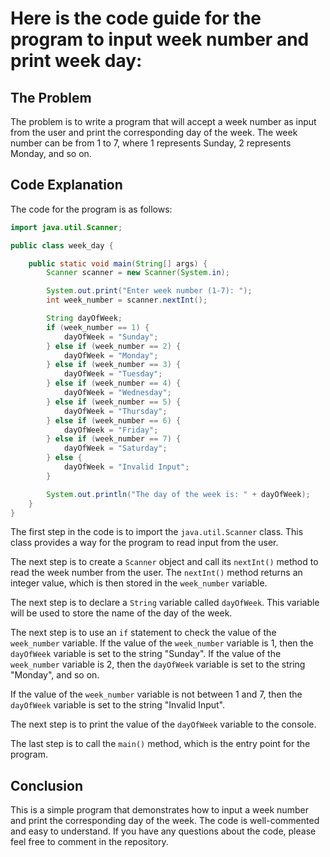 # Here is the code guide for the program to input week number and print week day:

## The Problem

The problem is to write a program that will accept a week number as input from the user and print the corresponding day of the week. The week number can be from 1 to 7, where 1 represents Sunday, 2 represents Monday, and so on.

## Code Explanation

The code for the program is as follows:

```java
import java.util.Scanner;

public class week_day {

    public static void main(String[] args) {
        Scanner scanner = new Scanner(System.in);

        System.out.print("Enter week number (1-7): ");
        int week_number = scanner.nextInt();

        String dayOfWeek;
        if (week_number == 1) {
            dayOfWeek = "Sunday";
        } else if (week_number == 2) {
            dayOfWeek = "Monday";
        } else if (week_number == 3) {
            dayOfWeek = "Tuesday";
        } else if (week_number == 4) {
            dayOfWeek = "Wednesday";
        } else if (week_number == 5) {
            dayOfWeek = "Thursday";
        } else if (week_number == 6) {
            dayOfWeek = "Friday";
        } else if (week_number == 7) {
            dayOfWeek = "Saturday";
        } else {
            dayOfWeek = "Invalid Input";
        }

        System.out.println("The day of the week is: " + dayOfWeek);
    }
}
```

The first step in the code is to import the `java.util.Scanner` class. This class provides a way for the program to read input from the user.

The next step is to create a `Scanner` object and call its `nextInt()` method to read the week number from the user. The `nextInt()` method returns an integer value, which is then stored in the `week_number` variable.

The next step is to declare a `String` variable called `dayOfWeek`. This variable will be used to store the name of the day of the week.

The next step is to use an `if` statement to check the value of the `week_number` variable. If the value of the `week_number` variable is 1, then the `dayOfWeek` variable is set to the string "Sunday". If the value of the `week_number` variable is 2, then the `dayOfWeek` variable is set to the string "Monday", and so on.

If the value of the `week_number` variable is not between 1 and 7, then the `dayOfWeek` variable is set to the string "Invalid Input".

The next step is to print the value of the `dayOfWeek` variable to the console.

The last step is to call the `main()` method, which is the entry point for the program.

## Conclusion

This is a simple program that demonstrates how to input a week number and print the corresponding day of the week. The code is well-commented and easy to understand. If you have any questions about the code, please feel free to comment in the repository.